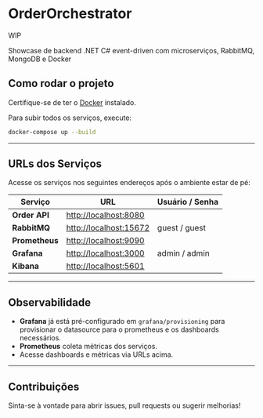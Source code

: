 # OrderOrchestrator
WIP

Showcase de backend .NET C# event-driven com microserviços, RabbitMQ, MongoDB e Docker

## Como rodar o projeto

Certifique-se de ter o [Docker](https://www.docker.com/products/docker-desktop/) instalado.

Para subir todos os serviços, execute:

```sh
docker-compose up --build
```

---

## URLs dos Serviços

Acesse os serviços nos seguintes endereços após o ambiente estar de pé:

| Serviço             | URL                                             | Usuário / Senha        |
|---------------------|-------------------------------------------------|------------------------|
| **Order API**       | [http://localhost:8080](http://localhost:8080)  |                        |
| **RabbitMQ**        | [http://localhost:15672](http://localhost:15672)| guest / guest          |
| **Prometheus**      | [http://localhost:9090](http://localhost:9090)  |                        |
| **Grafana**         | [http://localhost:3000](http://localhost:3000)  | admin / admin          |
| **Kibana**          | [http://localhost:5601](http://localhost:5601)  |                        |

---

## Observabilidade

- **Grafana** já está pré-configurado em `grafana/provisioning` para provisionar o datasource para o prometheus e os dashboards necessários.
- **Prometheus** coleta métricas dos serviços.  
- Acesse dashboards e métricas via URLs acima.  

---

## Contribuições

Sinta-se à vontade para abrir issues, pull requests ou sugerir melhorias!
